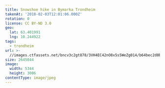 ```yaml
---
title: Snowshoe hike in Bymarka Trondheim
takenAt: '2018-02-03T12:01:06.000Z'
rotation: 0
license: CC BY-ND 3.0
geo:
  lat: 63.401991
  lng: 10.244922
tags:
  - trondheim
url: >-
  //images.ctfassets.net/bncv3c2gt878/3VH4EC42nO8x5s5WeZg014/b64bec2d0bac04dc1e212a0b962bac16/snowshoe-hike-in-bymarka-trondheim_40062277391_o
size: 2645044
image:
  width: 5344
  height: 3006
contentType: image/jpeg
---
```


